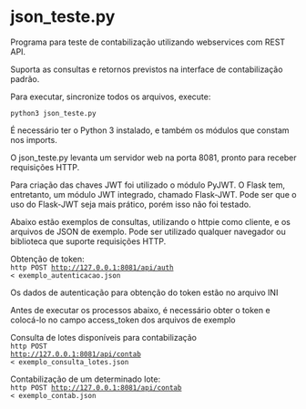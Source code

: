 <h1>json_teste.py</h1>

Programa para teste de contabilização utilizando webservices com REST API.

Suporta as consultas e retornos previstos na interface de contabilização padrão.

Para executar, sincronize todos os arquivos, execute:

<code>python3 json_teste.py</code><br>

É necessário ter o Python 3 instalado, e também os módulos que constam nos imports.

O json_teste.py levanta um servidor web na porta 8081, pronto para receber requisições HTTP.

Para criação das chaves JWT foi utilizado o módulo PyJWT. O Flask tem, entretanto, um módulo JWT integrado, chamado Flask-JWT. Pode ser que o uso do Flask-JWT seja mais prático, porém isso não foi testado.

Abaixo estão exemplos de consultas, utilizando o httpie como cliente, e os arquivos de JSON de exemplo. Pode ser utilizado qualquer navegador ou biblioteca que suporte requisições HTTP.
 
Obtenção de token:<br>
<code>http POST http://127.0.0.1:8081/api/auth < exemplo_autenticacao.json</code>
 
Os dados de autenticação para obtenção do token estão no arquivo INI
 
Antes de executar os processos abaixo, é necessário obter o token e colocá-lo no campo access_token dos arquivos de exemplo

Consulta de lotes disponíveis para contabilização<br>
<code>http POST http://127.0.0.1:8081/api/contab < exemplo_consulta_lotes.json</code>
 
Contabilização de um determinado lote:<br>
<code>http POST http://127.0.0.1:8081/api/contab < exemplo_contab.json</code>
